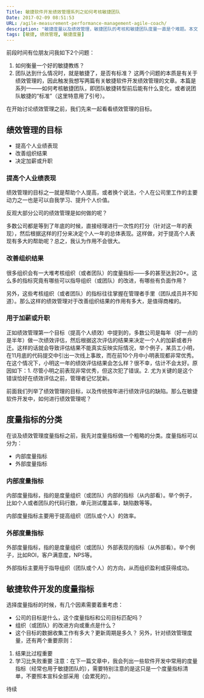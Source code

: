 ```yaml
---
Title: 敏捷软件开发绩效管理系列之如何考核敏捷团队
Date: 2017-02-09 08:51:53
URL: /agile-measurement-performance-management-agile-coach/
description: "敏捷度量以及绩效管理，敏捷团队的考核和敏捷团队度量一直是个难题。本文会从度量的目标开始，然后进一步阐述度量的指标有哪些。"
tags: [敏捷, 绩效管理, 敏捷度量]
---
```


前段时间有位朋友问我如下2个问题：

1.  如何衡量一个好的敏捷教练？
2.  团队达到什么情况时，就是敏捷了，是否有标准？
这两个问题的本质是有关于绩效管理的，因此触发我想写两篇有关敏捷软件开发绩效管理的文章。本篇是系列一——如何考核敏捷团队，即团队敏捷转型前后能有什么变化，或者说团队敏捷的“标准”（这里特意用了引号）。

在开始讨论绩效管理之前，我们先来一起看看绩效管理的目标。

## 绩效管理的目标

*   提高个人业绩表现
*   改善组织结果
*   决定加薪或升职

### 提高个人业绩表现

绩效管理的目标之一就是帮助个人提高，或者换个说法，个人在公司里工作的主要动力之一也是可以自我学习、提升个人价值。

反观大部分公司的绩效管理是如何做的呢？

多数公司都是等到了年底的时候，直接经理进行一次性的打分（针对这一年的表现），然后根据这样的打分来决定个人一年的总体表现。这样做，对于提高个人表现有多大的帮助呢？总之，我认为作用不会很大。

### 改善组织结果

很多组织会有一大堆考核组织（或者团队）的度量指标——多的甚至达到20+。这么多的指标究竟有哪些可以指导组织（或团队）的改进，有哪些有负面作用？

另外，这些考核组织（或者团队）的指标往往掌握在管理者手里（团队成员并不知道）。那么这样的绩效管理对于改善组织结果的作用有多大，是值得商榷的。

### 用于加薪或升职

正如绩效管理第一个目标（提高个人绩效）中提到的，多数公司是每年（好一点的是半年）做一次绩效评估，然后根据这次评估的结果来决定一个人的加薪或者升迁。这样的话就会导致评估结果不能真实反映实际情况，举个例子，某员工小明，在11月底的代码提交中引出一次线上事故，而在前10个月中小明表现都非常优秀。在这个情况下，小明这一年的绩效评估结果会怎么样？很不幸，估计不会太好。原因如下：1. 尽管小明之前表现非常优秀，但这次犯了错误。2. 尤为关键的是这个错误恰好在绩效评估之前，管理者记忆犹新。

前面我们列举了绩效管理的目标，以及传统按年进行绩效评估的缺陷。那么在敏捷软件开发中，如何进行绩效管理呢？

## 度量指标的分类

在谈及绩效管理度量指标之前，我先对度量指标做一个粗略的分类。度量指标可以分为：

*   内部度量指标
*   外部度量指标

### 内部度量指标

内部度量指标，指的是度量组织（或团队）内部的指标（从内部看）。举个例子，比如个人或者团队的代码行数，单元测试覆盖率，缺陷数等等。

内部度量指标主要用于提高组织（团队或个人）的效率。

### 外部度量指标

外部度量指标，指的是度量组织（或团队）外部表现的指标（从外部看）。举个例子，比如ROI，客户满意度，NPS等。

外部指标主要用于指导组织（团队或个人）的方向，从而组织盈利或获得成功。

## 敏捷软件开发的度量指标

选择度量指标的时候，有几个因素需要着重考虑：

*   公司的目标是什么，这个度量指标和公司目标匹配吗？
*   组织（或团队）的改进方向或重点是什么？
*   这个目标的数据收集工作有多大？更新周期是多久？
另外，针对绩效管理度量，还有两个重要原则：

1.  结果比过程重要
2.  学习比失败重要
注意：在下一篇文章中，我会列出一些软件开发中常用的度量指标（经常也用于敏捷团队的），需要特别注意的是这只是一个度量指标清单，不要照本宣科全部采用（会累死的）。

待续